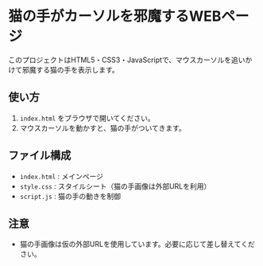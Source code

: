 # 猫の手がカーソルを邪魔するWEBページ

このプロジェクトはHTML5・CSS3・JavaScriptで、マウスカーソルを追いかけて邪魔する猫の手を表示します。

## 使い方
1. `index.html` をブラウザで開いてください。
2. マウスカーソルを動かすと、猫の手がついてきます。

## ファイル構成
- `index.html` : メインページ
- `style.css` : スタイルシート（猫の手画像は外部URLを利用）
- `script.js` : 猫の手の動きを制御

## 注意
- 猫の手画像は仮の外部URLを使用しています。必要に応じて差し替えてください。
